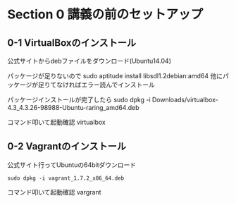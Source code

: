 # Section 0 講義の前のセットアップ

## 0-1 VirtualBoxのインストール

公式サイトからdebファイルをダウンロード(Ubuntu14.04)

パッケージが足りないので
    sudo aptitude install libsdl1.2debian:amd64
他にパッケージが足りてなければエラー読んでインストール

パッケージインストールが完了したら
    sudo dpkg -i Downloads/virtualbox-4.3_4.3.26-98988-Ubuntu-raring_amd64.deb 

コマンド叩いて起動確認
    virtualbox


## 0-2 Vagrantのインストール

公式サイト行ってUbuntuの64bitダウンロード

    sudo dpkg -i vagrant_1.7.2_x86_64.deb

コマンド叩いて起動確認
    vargrant
